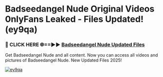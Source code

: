 # Badseedangel Nude Original Videos 0nlyFans Leaked - Files Updated! (ey9qa)

<h3>🔴 CLICK HERE 🌐==►► <a href="https://tinyurl.com/y5r63du9" rel="nofollow">Badseedangel Nude Updated Files</a></h3>

Get Badseedangel Nude and all content. Now you can access all videos and pictures of Badseedangel Nude. New Updated Files 2025!

[![ey9qa](https://i.imgur.com/UVo9nyh.gif)](https://tinyurl.com/y5r63du9)
